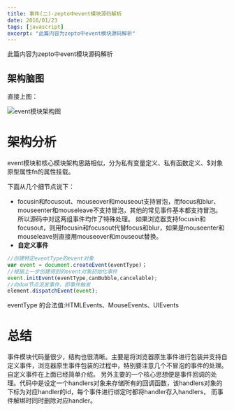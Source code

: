 ```yaml
---
title: 事件(二)-zepto中event模块源码解析
date: 2016/01/23
tags: [javascript]
excerpt: "此篇内容为zepto中event模块源码解析"
---
```



此篇内容为zepto中event模块源码解析

## 架构脑图

直接上图：

![event模块架构图]( http://v1.freep.cn/3tb_161124220732n5g9512293.jpg)

# 架构分析

event模块和核心模块架构思路相似，分为私有变量定义、私有函数定义、$对象原型属性fn的属性挂载。

下面从几个细节点说下：

- focusin和focusout、mouseover和mouseout支持冒泡，而focus和blur、mouseenter和mouseleave不支持冒泡，其他的常见事件基本都支持冒泡。所以源码中对这两组事件均作了特殊处理。
如果浏览器支持focusin和focusout，则用focusin和focusout代替focus和blur，如果是mouseenter和mouseleave则直接用mouseover和mouseout替换。
- **自定义事件**
``` js
//创建特定eventType的event对象
var event = document.createEvent(eventType)；
//根据上一步创建得到的event对象初始化事件
event.initEvent(eventType,canBubble,cancelable);
//向dom节点派发事件，即事件触发 
element.dispatchEvent(event);
```

eventType 的合法值:HTMLEvents、MouseEvents、UIEvents

# 总结

事件模块代码量很少，结构也很清晰。主要是将浏览器原生事件进行包装并支持自定义事件，浏览器原生事件包装的过程中，特别要注意几个不冒泡的事件的处理。自定义事件在上面已经简单介绍。
另外主要的一个核心思想便是事件回调的处理。代码中是设定一个handlers对象来存储所有的回调函数，该handlers对象的下标为对应handler的id，每个事件进行绑定时都将handler存入handlers，
而事件解绑时同时删除对应handler。